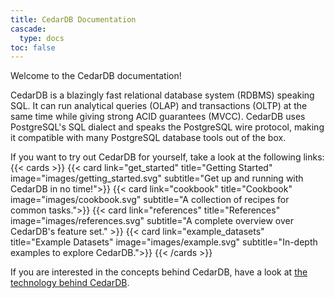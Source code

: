 ```yaml
---
title: CedarDB Documentation
cascade:
  type: docs
toc: false
---
```


Welcome to the CedarDB documentation! 

CedarDB is a blazingly fast relational database system (RDBMS) speaking SQL. 
It can run analytical queries (OLAP) and transactions (OLTP) at the same time while giving strong ACID guarantees (MVCC).
CedarDB uses PostgreSQL's SQL dialect and speaks the PostgreSQL wire protocol, making it compatible with many PostgreSQL database tools out of the box.



If you want to try out CedarDB for yourself, take a look at the following links:
{{< cards >}}
  {{< card link="get_started" title="Getting Started" image="images/getting_started.svg" subtitle="Get up and running with CedarDB in no time!">}}
  {{< card link="cookbook" title="Cookbook" image="images/cookbook.svg"  subtitle="A collection of recipes for common tasks.">}}
  {{< card link="references" title="References" image="images/references.svg" subtitle="A complete overview over CedarDB's feature set." >}}
  {{< card link="example_datasets" title="Example Datasets" image="images/example.svg"  subtitle="In-depth examples to explore CedarDB.">}}
{{< /cards >}}

If you are interested in the concepts behind CedarDB, have a look at [the technology behind CedarDB](./technology).

